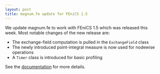 ```yaml
---
layout: post
title: magnum.fe update for FEniCS 1.5
---
```


We update magnum.fe to work with FEniCS 1.5 which was released this week.
Most notable changes of the new release are:

* The exchange-field computation is pulled in the `ExchangeField` class
* The newly introduced point-integral measure is now used for nodewise operations
* A `Timer` class is introduced for basic profiling

See the [documentation](http://micromagnetics.org/magnum.fe) for more details.
